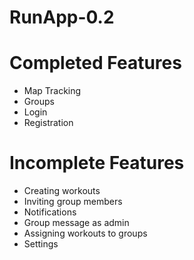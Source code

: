 # RunApp-0.2
# Completed Features
* Map Tracking
* Groups
* Login
* Registration


# Incomplete Features
* Creating workouts
* Inviting group members
* Notifications
* Group message as admin
* Assigning workouts to groups
* Settings

